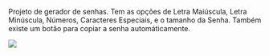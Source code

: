 Projeto de gerador de senhas.
Tem as opções de Letra Maiúscula, Letra Minúscula, Números, Caracteres Especiais, e o tamanho da Senha.
Também existe um botão para copiar a senha automáticamente.

<img align="center" src="https://i.imgur.com/W5NHhfI.gif">
